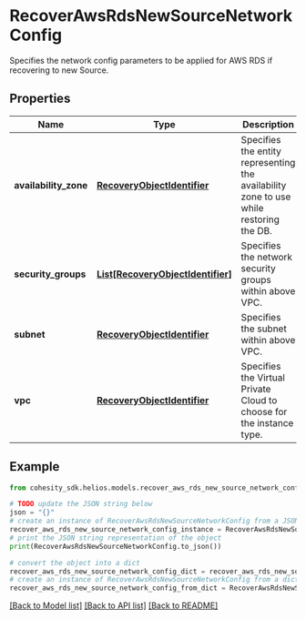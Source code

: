 # RecoverAwsRdsNewSourceNetworkConfig

Specifies the network config parameters to be applied for AWS RDS if recovering to new Source.

## Properties

Name | Type | Description | Notes
------------ | ------------- | ------------- | -------------
**availability_zone** | [**RecoveryObjectIdentifier**](RecoveryObjectIdentifier.md) | Specifies the entity representing the availability zone to use while restoring the DB. | [optional] 
**security_groups** | [**List[RecoveryObjectIdentifier]**](RecoveryObjectIdentifier.md) | Specifies the network security groups within above VPC. | [optional] 
**subnet** | [**RecoveryObjectIdentifier**](RecoveryObjectIdentifier.md) | Specifies the subnet within above VPC. | 
**vpc** | [**RecoveryObjectIdentifier**](RecoveryObjectIdentifier.md) | Specifies the Virtual Private Cloud to choose for the instance type. | 

## Example

```python
from cohesity_sdk.helios.models.recover_aws_rds_new_source_network_config import RecoverAwsRdsNewSourceNetworkConfig

# TODO update the JSON string below
json = "{}"
# create an instance of RecoverAwsRdsNewSourceNetworkConfig from a JSON string
recover_aws_rds_new_source_network_config_instance = RecoverAwsRdsNewSourceNetworkConfig.from_json(json)
# print the JSON string representation of the object
print(RecoverAwsRdsNewSourceNetworkConfig.to_json())

# convert the object into a dict
recover_aws_rds_new_source_network_config_dict = recover_aws_rds_new_source_network_config_instance.to_dict()
# create an instance of RecoverAwsRdsNewSourceNetworkConfig from a dict
recover_aws_rds_new_source_network_config_from_dict = RecoverAwsRdsNewSourceNetworkConfig.from_dict(recover_aws_rds_new_source_network_config_dict)
```
[[Back to Model list]](../README.md#documentation-for-models) [[Back to API list]](../README.md#documentation-for-api-endpoints) [[Back to README]](../README.md)


